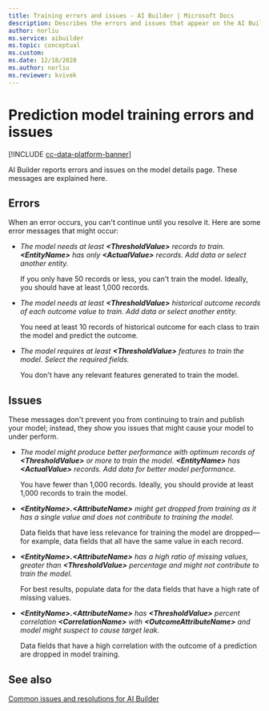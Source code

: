 ```yaml
---
title: Training errors and issues - AI Builder | Microsoft Docs
description: Describes the errors and issues that appear on the AI Builder prediction model details page
author: norliu
ms.service: aibuilder
ms.topic: conceptual
ms.custom: 
ms.date: 12/18/2020
ms.author: norliu
ms.reviewer: kvivek
---
```


# Prediction model training errors and issues

[!INCLUDE [cc-data-platform-banner](includes/cc-data-platform-banner.md)]

AI Builder reports errors and issues on the model details page. These messages are explained here.

## Errors

When an error occurs, you can't continue until you resolve it. Here are some error messages that might occur:

- *The model needs at least **\<ThresholdValue>** records to train. **\<EntityName>** has only **\<ActualValue>** records. Add data or select another entity.*

    If you only have 50 records or less, you can't train the model. Ideally, you should have at least 1,000 records.

- *The model needs at least **\<ThresholdValue>** historical outcome records of each outcome value to train. Add data or select another entity.*

    You need at least 10 records of historical outcome for each class to train the model and predict the outcome.

- *The model requires at least **\<ThresholdValue>** features to train the model. Select the required fields.*

    You don't have any relevant features generated to train the model.

## Issues

These messages don't prevent you from continuing to train and publish your model; instead, they show you issues that might cause your model to under perform.

- *The model might produce better performance with optimum records of **\<ThresholdValue>** or more to train the model. **\<EntityName>** has **\<ActualValue>** records. Add data for better model performance.*

    You have fewer than 1,000 records. Ideally, you should provide at least 1,000 records to train the model.

- ***\<EntityName>.\<AttributeName>** might get dropped from training as it has a single value and does not contribute to training the model.*

    Data fields that have less relevance for training the model are dropped&mdash;for example, data fields that all have the same value in each record.

- ***\<EntityName>.\<AttributeName>** has a high ratio of missing values, greater than **\<ThresholdValue>** percentage and might not contribute to train the model.*

    For best results, populate data for the data fields that have a high rate of missing values.

- ***\<EntityName>.\<AttributeName>** has **\<ThresholdValue>** percent correlation **\<CorrelationName>** with **\<OutcomeAttributeName>** and model might suspect to cause target leak.*

    Data fields that have a high correlation with the outcome of a prediction are dropped in model training.

## See also

[Common issues and resolutions for AI Builder](common-issues.md)
